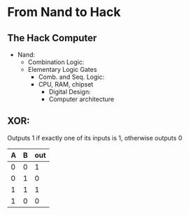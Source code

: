 # From Nand to Hack

## The Hack Computer

- Nand:
    - Combination Logic:
    - Elementary Logic Gates
        - Comb. and Seq. Logic:
        - CPU, RAM, chipset
            - Digital Design:
            - Computer architecture
                

## XOR:
Outputs 1 if exactly one of its inputs is 1, otherwise outputs 0

 A | B | out 
---|---|----
 0 | 0 | 1 
 0 | 1 | 0 
 1 | 1 | 1 
 1 | 0 | 0 
